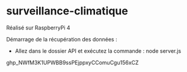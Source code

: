 # surveillance-climatique

Réalisé sur RaspberryPi 4 

Démarrage de la récupération des données :
- Allez dans le dossier API et exécutez la commande : node server.js


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
